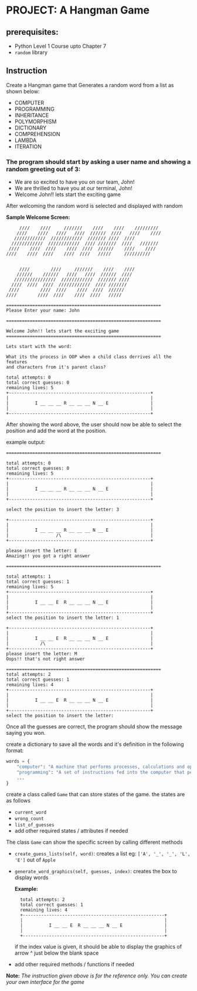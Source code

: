 # PROJECT: A Hangman Game

## prerequisites:
- Python Level 1 Course upto Chapter 7
- `random` library

## Instruction

Create a Hangman game that Generates a random word from a list as shown below:

- COMPUTER
- PROGRAMMING
- INHERITANCE
- POLYMORPHISM
- DICTIONARY
- COMPREHENSION
- LAMBDA
- ITERATION

### The program should start by asking a user name and showing a random greeting out of 3:

- We are so excited to have you on our team, John!
- We are thrilled to have you at our terminal, John!
- Welcome John!! lets start the exciting game


After welcoming the random word is selected and displayed with random

**Sample Welcome Screen:**
```
     ////    ////     ///////    ////    ////    /////////
    ////    ////   ////   ////  //////  ////   ////    ////
   ////////////  ////////////  /////// ////  ////
  ////////////  ////////////  //// ///////  ////   ///////
 ////    ////  ////    ////  ////  //////    ////    ////
////    ////  ////    ////  ////   /////     //////////


     ////        ////     ///////    ////    ////
    //////    //////   ////   ////  //////  ////
   ////////////////  ////////////  /////// ////
  ////  ////  ////  ////////////  //// ///////
 ////        ////  ////    ////  ////  //////
////        ////  ////    ////  ////   /////

===========================================================
Please Enter your name: John

===========================================================

Welcome John!! lets start the exciting game
===========================================================

Lets start with the word:

What its the process in OOP when a child class derrives all the features
and characters from it's parent class?

total attempts: 0
total correct guesses: 0
remaining lives: 5
+------------------------------------------------------+
|                                                      |
|          I __ __ __ R __ __ __ N __ E                |
|                                                      |
+------------------------------------------------------+

```

After showing the word above, the user should now be able to select the position and add the word at the position.

example output:

```
===========================================================

total attempts: 0
total correct guesses: 0
remaining lives: 5
+------------------------------------------------------+
|                                                      |
|          I __ __ __ R __ __ __ N __ E                |
|                                                      |
+------------------------------------------------------+

select the position to insert the letter: 3

+------------------------------------------------------+
|                                                      |
|          I __ __ __ R __ __ __ N __ E                |
|                  /\                                  |
+------------------------------------------------------+

please insert the letter: E
Amazing!! you got a right answer

===========================================================

total attempts: 1
total correct guesses: 1
remaining lives: 5
+------------------------------------------------------+
|                                                      |
|          I __ __ E  R __ __ __ N __ E                |
|                                                      |
+------------------------------------------------------+
select the position to insert the letter: 1

+------------------------------------------------------+
|                                                      |
|          I __ __ E  R __ __ __ N __ E                |
|            /\                                        |
+------------------------------------------------------+
please insert the letter: M
Oops!! that's not right answer

===========================================================
total attempts: 2
total correct guesses: 1
remaining lives: 4
+------------------------------------------------------+
|                                                      |
|          I __ __ E  R __ __ __ N __ E                |
|                                                      |
+------------------------------------------------------+
select the position to insert the letter:
```

Once all the guesses are correct, the program should show the message saying you won.


create a dictionary to save all the words and it's definition in the following format:

```python
words = {
    "computer": "A machine that performs processes, calculations and operations based on instructions provided",
    "programming": "A set of instructions fed into the computer that performs particular computation",
    ...
}
```

create a class called `Game` that can store states of the game.
the states are as follows
- `current_word`
- `wrong_count`
- `list_of_guesses`
- add other required states / attributes if needed

The class `Game` can show the specific screen by calling different methods
- `create_guess_lists(self, word)`: creates a list eg: `['A', '_', '_', 'L', 'E']` out of `Apple`
- `generate_word_graphics(self, guesses, index)`: creates the box to display words

  **Example:**
  ```
    total attempts: 2
    total correct guesses: 1
    remaining lives: 4
    +------------------------------------------------------+
    |                                                      |
    |          I __ __ E  R __ __ __ N __ E                |
    |                                                      |
    +------------------------------------------------------+
  ```
    if the index value is given, it should be able to display the graphics of arrow ^ just below the blank space
- add other required methods / functions if needed


**Note:** *The instruction given above is for the reference only. You can create your own interface for the game*
